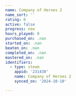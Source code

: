 ```yaml
---
name: Company of Heroes 2
name_sort: ''
rating: 0
active: false
progress: new
hours_played: 0
purchased_on: .nan
started_on: .nan
beaten_on: .nan
completed_on: .nan
mastered_on: .nan
identifiers:
  - type: steam
    appid: '231430'
    name: Company of Heroes 2
    synced_on: '2024-10-10'

---
```

